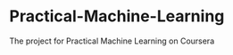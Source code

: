 Practical-Machine-Learning
==========================
The project for Practical Machine Learning on Coursera
